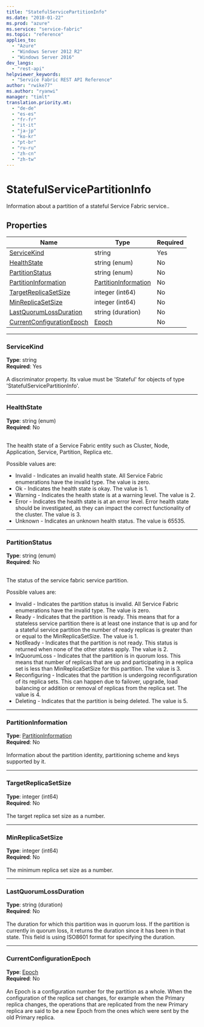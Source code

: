```yaml
---
title: "StatefulServicePartitionInfo"
ms.date: "2018-01-22"
ms.prod: "azure"
ms.service: "service-fabric"
ms.topic: "reference"
applies_to: 
  - "Azure"
  - "Windows Server 2012 R2"
  - "Windows Server 2016"
dev_langs: 
  - "rest-api"
helpviewer_keywords: 
  - "Service Fabric REST API Reference"
author: "rwike77"
ms.author: "ryanwi"
manager: "timlt"
translation.priority.mt: 
  - "de-de"
  - "es-es"
  - "fr-fr"
  - "it-it"
  - "ja-jp"
  - "ko-kr"
  - "pt-br"
  - "ru-ru"
  - "zh-cn"
  - "zh-tw"
---
```

# StatefulServicePartitionInfo

Information about a partition of a stateful Service Fabric service..

## Properties
| Name | Type | Required |
| --- | --- | --- |
| [ServiceKind](#servicekind) | string | Yes |
| [HealthState](#healthstate) | string (enum) | No |
| [PartitionStatus](#partitionstatus) | string (enum) | No |
| [PartitionInformation](#partitioninformation) | [PartitionInformation](sfclient-v61-model-partitioninformation.md) | No |
| [TargetReplicaSetSize](#targetreplicasetsize) | integer (int64) | No |
| [MinReplicaSetSize](#minreplicasetsize) | integer (int64) | No |
| [LastQuorumLossDuration](#lastquorumlossduration) | string (duration) | No |
| [CurrentConfigurationEpoch](#currentconfigurationepoch) | [Epoch](sfclient-v61-model-epoch.md) | No |

____
### ServiceKind
__Type__: string <br/>
__Required__: Yes <br/>
<br/>
A discriminator property. Its value must be 'Stateful' for objects of type 'StatefulServicePartitionInfo'.

____
### HealthState
__Type__: string (enum) <br/>
__Required__: No<br/>
<br/>


The health state of a Service Fabric entity such as Cluster, Node, Application, Service, Partition, Replica etc.

Possible values are: 

  - Invalid - Indicates an invalid health state. All Service Fabric enumerations have the invalid type. The value is zero.
  - Ok - Indicates the health state is okay. The value is 1.
  - Warning - Indicates the health state is at a warning level. The value is 2.
  - Error - Indicates the health state is at an error level. Error health state should be investigated, as they can impact the correct functionality of the cluster. The value is 3.
  - Unknown - Indicates an unknown health status. The value is 65535.



____
### PartitionStatus
__Type__: string (enum) <br/>
__Required__: No<br/>
<br/>


The status of the service fabric service partition.

Possible values are: 

  - Invalid - Indicates the partition status is invalid. All Service Fabric enumerations have the invalid type. The value is zero.
  - Ready - Indicates that the partition is ready. This means that for a stateless service partition there is at least one instance that is up and for a stateful service partition the number of ready replicas is greater than or equal to the MinReplicaSetSize. The value is 1.
  - NotReady - Indicates that the partition is not ready. This status is returned when none of the other states apply. The value is 2.
  - InQuorumLoss - Indicates that the partition is in quorum loss. This means that number of replicas that are up and participating in a replica set is less than MinReplicaSetSize for this partition. The value is 3.
  - Reconfiguring - Indicates that the partition is undergoing reconfiguration of its replica sets. This can happen due to failover, upgrade, load balancing or addition or removal of replicas from the replica set. The value is 4.
  - Deleting - Indicates that the partition is being deleted. The value is 5.



____
### PartitionInformation
__Type__: [PartitionInformation](sfclient-v61-model-partitioninformation.md) <br/>
__Required__: No<br/>
<br/>
Information about the partition identity, partitioning scheme and keys supported by it.

____
### TargetReplicaSetSize
__Type__: integer (int64) <br/>
__Required__: No<br/>
<br/>
The target replica set size as a number.

____
### MinReplicaSetSize
__Type__: integer (int64) <br/>
__Required__: No<br/>
<br/>
The minimum replica set size as a number.

____
### LastQuorumLossDuration
__Type__: string (duration) <br/>
__Required__: No<br/>
<br/>
The duration for which this partition was in quorum loss. If the partition is currently in quorum loss, it returns the duration since it has been in that state. This field is using ISO8601 format for specifying the duration.

____
### CurrentConfigurationEpoch
__Type__: [Epoch](sfclient-v61-model-epoch.md) <br/>
__Required__: No<br/>
<br/>
An Epoch is a configuration number for the partition as a whole. When the configuration of the replica set changes, for example when the Primary replica changes, the operations that are replicated from the new Primary replica are said to be a new Epoch from the ones which were sent by the old Primary replica.

